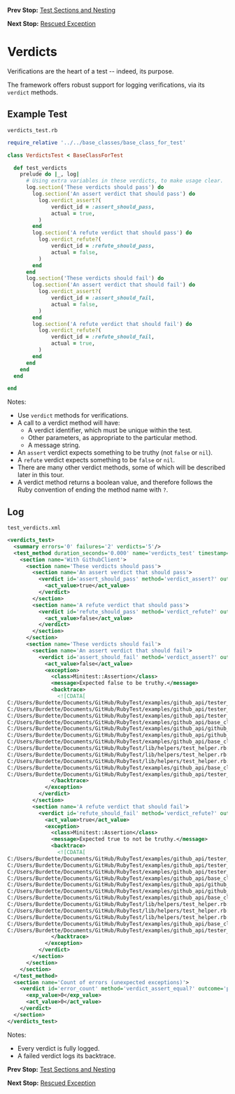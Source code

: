 <!--- GENERATED FILE, DO NOT EDIT --->
**Prev Stop:** [Test Sections and Nesting](./Sections.md#test-sections-and-nesting)

**Next Stop:** [Rescued Exception](./RescuedException.md#rescued-exception)


# Verdicts

Verifications are the heart of a test -- indeed, its purpose.

The framework offers robust support for logging verifications, via its `verdict` methods.

## Example Test

<code>verdicts_test.rb</code>
```ruby
require_relative '../../base_classes/base_class_for_test'

class VerdictsTest < BaseClassForTest

  def test_verdicts
    prelude do |_, log|
      # Using extra variables in these verdicts, to make usage clear.
      log.section('These verdicts should pass') do
        log.section('An assert verdict that should pass') do
          log.verdict_assert?(
              verdict_id = :assert_should_pass,
              actual = true,
          )
        end
        log.section('A refute verdict that should pass') do
          log.verdict_refute?(
              verdict_id = :refute_should_pass,
              actual = false,
          )
        end
      end
      log.section('These verdicts should fail') do
        log.section('An assert verdict that should fail') do
          log.verdict_assert?(
              verdict_id = :assert_should_fail,
              actual = false,
          )
        end
        log.section('A refute verdict that should fail') do
          log.verdict_refute?(
              verdict_id = :refute_should_fail,
              actual = true,
          )
        end
      end
    end
  end

end
```

Notes:

- Use `verdict` methods for verifications.
- A call to a verdict method will have:
  - A verdict identifier, which must be unique within the test.
  - Other parameters, as appropriate to the particular method.
  - A message string.
- An `assert` verdict expects something to be truthy (not `false` or `nil`).
- A `refute` verdict expects something to be `false` or `nil`.
- There are many other verdict methods, some of which will be described later in this tour.
- A verdict method returns a boolean value, and therefore follows the Ruby convention of ending the method name with `?`.


## Log

<code>test_verdicts.xml</code>
```xml
<verdicts_test>
  <summary errors='0' failures='2' verdicts='5'/>
  <test_method duration_seconds='0.000' name='verdicts_test' timestamp='2017-11-18-Sat-08.53.54.223'>
    <section name='With GithubClient'>
      <section name='These verdicts should pass'>
        <section name='An assert verdict that should pass'>
          <verdict id='assert_should_pass' method='verdict_assert?' outcome='passed' volatile='false'>
            <act_value>true</act_value>
          </verdict>
        </section>
        <section name='A refute verdict that should pass'>
          <verdict id='refute_should_pass' method='verdict_refute?' outcome='passed' volatile='false'>
            <act_value>false</act_value>
          </verdict>
        </section>
      </section>
      <section name='These verdicts should fail'>
        <section name='An assert verdict that should fail'>
          <verdict id='assert_should_fail' method='verdict_assert?' outcome='failed' volatile='false'>
            <act_value>false</act_value>
            <exception>
              <class>Minitest::Assertion</class>
              <message>Expected false to be truthy.</message>
              <backtrace>
                <![CDATA[
C:/Users/Burdette/Documents/GitHub/RubyTest/examples/github_api/tester_tour/tests/verdicts_test.rb:24:in `block (3 levels) in test_verdicts'
C:/Users/Burdette/Documents/GitHub/RubyTest/examples/github_api/tester_tour/tests/verdicts_test.rb:23:in `block (2 levels) in test_verdicts'
C:/Users/Burdette/Documents/GitHub/RubyTest/examples/github_api/tester_tour/tests/verdicts_test.rb:22:in `block in test_verdicts'
C:/Users/Burdette/Documents/GitHub/RubyTest/examples/github_api/base_classes/base_class_for_test.rb:20:in `block (2 levels) in prelude'
C:/Users/Burdette/Documents/GitHub/RubyTest/examples/github_api/github_client.rb:20:in `block in with'
C:/Users/Burdette/Documents/GitHub/RubyTest/examples/github_api/github_client.rb:16:in `with'
C:/Users/Burdette/Documents/GitHub/RubyTest/examples/github_api/base_classes/base_class_for_test.rb:19:in `block in prelude'
C:/Users/Burdette/Documents/GitHub/RubyTest/lib/helpers/test_helper.rb:23:in `block (2 levels) in test'
C:/Users/Burdette/Documents/GitHub/RubyTest/lib/helpers/test_helper.rb:22:in `block in test'
C:/Users/Burdette/Documents/GitHub/RubyTest/lib/helpers/test_helper.rb:21:in `test'
C:/Users/Burdette/Documents/GitHub/RubyTest/examples/github_api/base_classes/base_class_for_test.rb:11:in `prelude'
C:/Users/Burdette/Documents/GitHub/RubyTest/examples/github_api/tester_tour/tests/verdicts_test.rb:6:in `test_verdicts']]>
              </backtrace>
            </exception>
          </verdict>
        </section>
        <section name='A refute verdict that should fail'>
          <verdict id='refute_should_fail' method='verdict_refute?' outcome='failed' volatile='false'>
            <act_value>true</act_value>
            <exception>
              <class>Minitest::Assertion</class>
              <message>Expected true to not be truthy.</message>
              <backtrace>
                <![CDATA[
C:/Users/Burdette/Documents/GitHub/RubyTest/examples/github_api/tester_tour/tests/verdicts_test.rb:30:in `block (3 levels) in test_verdicts'
C:/Users/Burdette/Documents/GitHub/RubyTest/examples/github_api/tester_tour/tests/verdicts_test.rb:29:in `block (2 levels) in test_verdicts'
C:/Users/Burdette/Documents/GitHub/RubyTest/examples/github_api/tester_tour/tests/verdicts_test.rb:22:in `block in test_verdicts'
C:/Users/Burdette/Documents/GitHub/RubyTest/examples/github_api/base_classes/base_class_for_test.rb:20:in `block (2 levels) in prelude'
C:/Users/Burdette/Documents/GitHub/RubyTest/examples/github_api/github_client.rb:20:in `block in with'
C:/Users/Burdette/Documents/GitHub/RubyTest/examples/github_api/github_client.rb:16:in `with'
C:/Users/Burdette/Documents/GitHub/RubyTest/examples/github_api/base_classes/base_class_for_test.rb:19:in `block in prelude'
C:/Users/Burdette/Documents/GitHub/RubyTest/lib/helpers/test_helper.rb:23:in `block (2 levels) in test'
C:/Users/Burdette/Documents/GitHub/RubyTest/lib/helpers/test_helper.rb:22:in `block in test'
C:/Users/Burdette/Documents/GitHub/RubyTest/lib/helpers/test_helper.rb:21:in `test'
C:/Users/Burdette/Documents/GitHub/RubyTest/examples/github_api/base_classes/base_class_for_test.rb:11:in `prelude'
C:/Users/Burdette/Documents/GitHub/RubyTest/examples/github_api/tester_tour/tests/verdicts_test.rb:6:in `test_verdicts']]>
              </backtrace>
            </exception>
          </verdict>
        </section>
      </section>
    </section>
  </test_method>
  <section name='Count of errors (unexpected exceptions)'>
    <verdict id='error_count' method='verdict_assert_equal?' outcome='passed' volatile='true'>
      <exp_value>0</exp_value>
      <act_value>0</act_value>
    </verdict>
  </section>
</verdicts_test>
```

Notes:

- Every verdict is fully logged.
- A failed verdict logs its backtrace.

**Prev Stop:** [Test Sections and Nesting](./Sections.md#test-sections-and-nesting)

**Next Stop:** [Rescued Exception](./RescuedException.md#rescued-exception)

